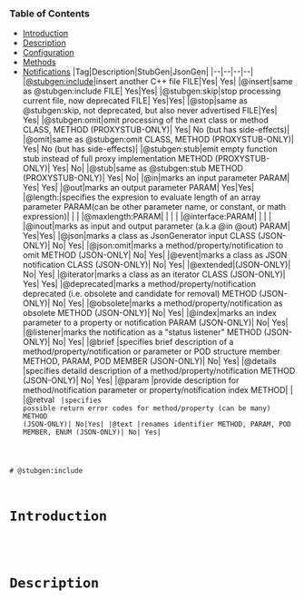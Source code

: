 ### Table of Contents

- [Introduction](#head.Introduction)
- [Description](#head.Description)
- [Configuration](#head.Configuration)
- [Methods](#head.Methods)
- [Notifications](#head.Notifications)
|Tag|Description|StubGen|JsonGen|
|--|--|--|--|
|[@stubgen:include](stubgen:include)|insert another C++ file FILE|Yes| Yes|
|@insert|same as @stubgen:include FILE| Yes|Yes|
|@stubgen:skip|stop processing current file, now deprecated FILE| Yes|Yes|
|@stop|same as @stubgen:skip, not deprecated, but also never advertised FILE|Yes| Yes|
|@stubgen:omit|omit processing of the next class or method CLASS, METHOD (PROXYSTUB-ONLY)| Yes| No (but has side-effects)|
|@omit|same as @stubgen:omit CLASS, METHOD (PROXYSTUB-ONLY)| Yes| No (but has side-effects)|
|@stubgen:stub|emit empty function stub instead of full proxy implementation METHOD (PROXYSTUB-ONLY)| Yes| No|
|@stub|same as @stubgen:stub METHOD (PROXYSTUB-ONLY)| Yes| No|
|@in|marks an input parameter PARAM| Yes| Yes|
|@out|marks an output parameter PARAM| Yes|Yes|
|@length:<expr>|specifies the expresion to evaluate length of an array parameter PARAM(can be other parameter name, or constant, or math expression)| | |
|@maxlength:<expr>PARAM| | | |
|@interface:<id>PARAM| | | |
|@inout|marks as input and output parameter (a.k.a @in @out) PARAM| Yes|Yes|
|@json|marks a class as JsonGenerator input CLASS (JSON-ONLY)| No| Yes|
|@json:omit|marks a method/property/notification to omit METHOD (JSON-ONLY| No| Yes|
|@event|marks a class as JSON notification CLASS (JSON-ONLY)| No| Yes|
|@extended|(JSON-ONLY)| No| Yes|
|@iterator|marks a class as an iterator CLASS (JSON-ONLY)| Yes| Yes|
|@deprecated|marks a method/property/notification deprecated (i.e. obsolete and candidate for removal) METHOD (JSON-ONLY)| No| Yes|
|@obsolete|marks a method/property/notification as obsolete METHOD (JSON-ONLY)| No| Yes|
|@index|marks an index parameter to a property or notification PARAM (JSON-ONLY)| No| Yes|
|@listener|marks the notification as a "status listener" METHOD (JSON-ONLY)| No| Yes|
|@brief <text>|specifies brief description of a method/property/notification or parameter or POD structure member METHOD, PARAM, POD MEMBER (JSON-ONLY)| No| Yes|
|@details <text>|specifies detaild description of a method/property/notification METHOD (JSON-ONLY)| No| Yes|
|@param <param> <text>|provide description for method/notification parameter or property/notification index METHOD| |
|@retval <code> <text>|specifies possible return error codes for method/property (can be many) METHOD (JSON-ONLY)| No|Yes|
|@text <text>|renames identifier METHOD, PARAM, POD MEMBER, ENUM (JSON-ONLY)| No| Yes|


<a name="stubgen:include"># @stubgen:include</a>
<a name="head.Introduction"></a>
# Introduction
<a name="head.description"></a>
# Description

